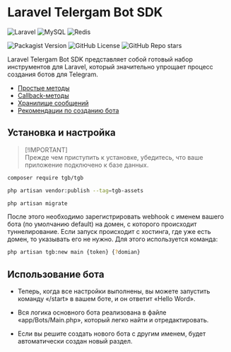 # Laravel Telergam Bot SDK

![Laravel](https://img.shields.io/badge/laravel-%23FF2D20.svg?style=for-the-badge&logo=laravel&logoColor=white)
![MySQL](https://img.shields.io/badge/mysql-4479A1.svg?style=for-the-badge&logo=mysql&logoColor=white) 
![Redis](https://img.shields.io/badge/redis-%23DD0031.svg?style=for-the-badge&logo=redis&logoColor=white)

![Packagist Version](https://img.shields.io/packagist/v/tgb/tgb)
![GitHub License](https://img.shields.io/github/license/grisha-sychev/laravel-telegram-bot)
![GitHub Repo stars](https://img.shields.io/github/stars/grisha-sychev/laravel-telegram-bot)

Laravel Telergam Bot SDK представляет собой готовый набор инструментов для Laravel, который значительно упрощает процесс создания ботов для Telegram.

- [Простые методы](/)
- [Callback-методы](/)
- [Хранилище сообщений](/)
- [Рекомендации по созданию бота](/)

## Установка и настройка

> [!IMPORTANT]\
> Прежде чем приступить к установке, убедитесь, что ваше приложение подключено к базе данных.


```bash
composer require tgb/tgb
```

```bash
php artisan vendor:publish --tag=tgb-assets
```

```bash
php artisan migrate
```

После этого необходимо зарегистрировать webhook с именем вашего бота (по умолчанию default) на домен, с которого происходит туннелирование. Если запуск происходит с хостинга, где уже есть домен, то указывать его не нужно. Для этого используется команда:

```bash
php artisan tgb:new main {token} {?domian}
```

## Использование бота

- Теперь, когда все настройки выполнены, вы можете запустить команду «/start» в вашем боте, и он ответит «Hello Word».

- Вся логика основного бота реализована в файле «app/Bots/Main.php», который легко найти и отредактировать.

- Если вы решите создать нового бота с другим именем, будет автоматически создан новый раздел.












